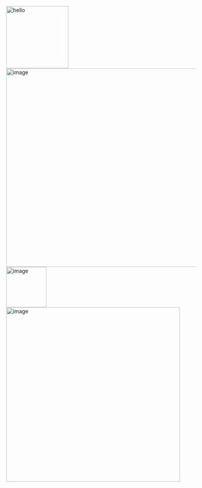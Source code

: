 <p>
  <img align="left" width="165" alt="hello" src="https://user-images.githubusercontent.com/29143795/169716655-34f39b72-3951-466d-9a39-d9fce72f92aa.png">
</p>


<p>
  <img width="526" alt="image" src="https://user-images.githubusercontent.com/29143795/169722518-267e098f-f04d-4134-ad1a-5842666e18c0.png"> <a href="https://www.lyssn.io/"><img width="107" alt="image" src="https://user-images.githubusercontent.com/29143795/169722612-218705b9-a30b-4c39-9ef1-e3837adaaed6.png"></a>

<!--   <a href="https://www.lyssn.io/"> LYSSN </a><img src="https://user-images.githubusercontent.com/29143795/169719560-b62876b4-1acf-4b5d-a3a4-420c642d1fde.png" width="20"> -->

<!--   <h2> Hi, I'm Sasha! Software Enginner at <a href="https://www.lyssn.io/">LYSSN </a><img src="https://user-images.githubusercontent.com/29143795/169719560-b62876b4-1acf-4b5d-a3a4-420c642d1fde.png" width="20"></em> </h2> -->

<img width="462" alt="image" src="https://user-images.githubusercontent.com/29143795/169722306-6c976f3c-4746-4b12-95f1-ba07ac203984.png">

</p>


<!-- <p float="left">  
  🌱 Woman who codes • Siberian • Code for Good </br>
  👩‍💻 Back-end dev • Java • Tomcat • AWS • PostgresSQL </br>
  ✨ Front-end dev • JS • React • Redux </br>
  🍰 Music • Tea • Art • Manga • Animation • Games </br>
<p>
   -->
  
<!-- 
  
    <img alt="Java" src="https://img.shields.io/badge/-Java-F05032?style=flat-square&logo=Java&logoColor=white" />
    <img alt="AWS" src="https://img.shields.io/badge/-AWS-orange?style=flat-square&logo=Amazon AWS&logoColor=white" />
    <img alt="Tomcat" src="https://img.shields.io/badge/-Apache Tomcat-F7B93E?style=flat-square&logo=Apache Tomcat&logoColor=white" />
    <img alt="PostgresSQL" src="https://img.shields.io/badge/-PostgresSQL-blue?style=flat-square&logo=PostgreSQL&logoColor=white" />
    <img alt="Ubuntu" src="https://img.shields.io/badge/-Ubuntu-orange?style=flat-square&logo=Ubuntu&logoColor=white" />
    <img alt="Nodejs" src="https://img.shields.io/badge/-Nodejs-43853d?style=flat-square&logo=Node.js&logoColor=white" />
    <img alt="React" src="https://img.shields.io/badge/-React-45b8d8?style=flat-square&logo=react&logoColor=white" />
    <img alt="Redux" src="https://img.shields.io/badge/-Redux-764ABC?style=flat-square&logo=redux&logoColor=white" />
    <img alt="Sass" src="https://img.shields.io/badge/-Sass-CC6699?style=flat-square&logo=sass&logoColor=white" />
    <img alt="TypeScript" src="https://img.shields.io/badge/-TypeScript-007ACC?style=flat-square&logo=typescript&logoColor=white" />
    <img alt="MongoDB" src="https://img.shields.io/badge/-MongoDB-13aa52?style=flat-square&logo=mongodb&logoColor=white" />
 -->
 
 
